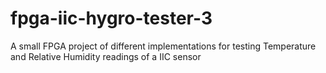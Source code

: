 # fpga-iic-hygro-tester-3
A small FPGA project of different implementations for testing Temperature and Relative Humidity readings of a IIC sensor
